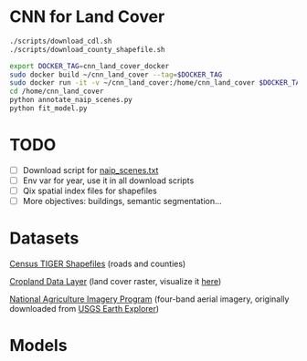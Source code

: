 # CNN for Land Cover

```bash
./scripts/download_cdl.sh
./scripts/download_county_shapefile.sh
```

```bash
export DOCKER_TAG=cnn_land_cover_docker
sudo docker build ~/cnn_land_cover --tag=$DOCKER_TAG
sudo docker run -it -v ~/cnn_land_cover:/home/cnn_land_cover $DOCKER_TAG bash
cd /home/cnn_land_cover
python annotate_naip_scenes.py
python fit_model.py
```

# TODO

* [ ] Download script for [naip_scenes.txt](naip_scenes.txt)
* [ ] Env var for year, use it in all download scripts
* [ ] Qix spatial index files for shapefiles
* [ ] More objectives: buildings, semantic segmentation...

# Datasets

[Census TIGER Shapefiles](https://www.census.gov/geo/maps-data/data/tiger-line.html) (roads and counties)

[Cropland Data Layer](https://www.nass.usda.gov/Research_and_Science/Cropland/Release/) (land cover raster, visualize it [here](https://nassgeodata.gmu.edu/CropScape/))

[National Agriculture Imagery Program](https://www.fsa.usda.gov/programs-and-services/aerial-photography/imagery-programs/naip-imagery/) (four-band aerial imagery, originally downloaded from [USGS Earth Explorer](https://earthexplorer.usgs.gov/?))

# Models
